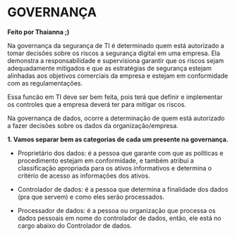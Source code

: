 # **GOVERNANÇA**   
**Feito por Thaianna ;)**   

Na governança da segurança de TI é determinado quem está autorizado a tomar decisões sobre os riscos a segurança digital em uma empresa. Ela demonstra a responsabilidade e supervisiona garantir que os riscos sejam adequadamente mitigados e que as estratégias de segurança estejam alinhadas aos objetivos comerciais da empresa  e estejam em conformidade com as regulamentações.   

Essa funcão em TI deve ser bem feita, pois terá que definir e implementar os controles que a empresa deverá  ter para mitigar os riscos.   

Na governança de dados, ocorre a determinação de quem está autorizado a fazer decisões sobre os dados da organização/empresa.   

**1. Vamos separar bem as categorias de cada um presente na governança.**       
  - Proprietário dos dados: é a pessoa que garante com que as políticas e procedimento estejam em conformidade, e também atribui a classificação apropriada para os ativos informativos e determina o critério de acesso as informações dos ativos.

  - Controlador de dados: é a pessoa que determina a finalidade dos dados (pra que servem) e como eles serão processados.

  - Processador de dados: é a pessoa ou organização que processa os dados pessoais em nome do controlador de dados, então, ele está no cargo abaixo do Controlador de dados.
